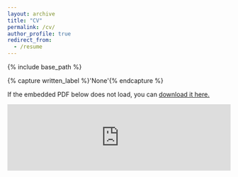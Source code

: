 ```yaml
---
layout: archive
title: "CV"
permalink: /cv/
author_profile: true
redirect_from:
  - /resume
---
```


{% include base_path %}

{% capture written_label %}'None'{% endcapture %}

If the embedded PDF below does not load, you can <u><a href="https://kleeresearch.github.io/files/20240722_CV_klee.pdf">download it here.</a></u>
<br/>

<embed src="https://kleeresearch.github.io/files/20240322_CV_klee.pdf" type="application/pdf" width="100%" />


